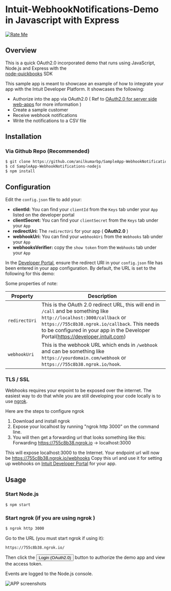 Intuit-WebhookNotifications-Demo in Javascript with Express
==========================================================
[![Rate Me](https://img.shields.io/badge/Rate%20Me-Intuit%20Feedback-brightgreen.svg)](http://localhost:8080)


## Overview

This is a quick OAuth2.0 incorporated demo that runs using JavaScript, Node.js and Express with the   
[node-quickbooks](https://github.com/mcohen01/node-quickbooks) SDK

This sample app is meant to showcase an example of how to integrate your app with the Intuit Developer Platform. It showcases the following:

* Authorize into the app via OAuth2.0 ( Ref to [OAuth2.0 for server side web-apps](https://developer.intuit.com/docs/00_quickbooks_online/2_build/10_authentication_and_authorization/10_oauth_2.0) for more information )
* Create a sample customer 
* Receive webhook notifications
* Write the notifications to a CSV file 


## Installation

### Via Github Repo (Recommended)

```bash
$ git clone https://github.com/anilkumarbp/SampleApp-WebhookNotifications-nodejs
$ cd SampleApp-WebhookNotifications-nodejs
$ npm install
```

## Configuration

Edit the `config.json` file to add your:  

* **clientId:** You can find your `clientId` from the `Keys` tab under your `App` listed on the developer portal
* **clientSecret:** You can find your `clientSecret` from the `Keys` tab under your `App` 
* **redirectUri:** The `redirectUri` for your app ( **OAuth2.0** )
* **webhookUri:** You can find your `webhookUri` from the `Webhooks` tab under your `App`  
* **webhooksVerifier:** copy the `show token` from the `Webhooks` tab under your `App` 


In the [Developer Portal](http://developer.intuit.com/), ensure the redirect URI in your `config.json` file has been entered in your app configuration. By default, the URL is set to the following for this demo:


Some properties of note:  


| Property | Description |   
|----------|-------------|   
| `redirectUri` | This is the OAuth 2.0 redirect URL, this will end in `/call` and be something like `http://localhost:3000/callback` or `https://755c8b38.ngrok.io/callback`. This needs to be configured in your app in the Developer Portal(https://developer.intuit.com) |  
| `webhookUri` | This is the webhook URL which ends in `/webhook` and can be something like `https://yourdomain.com/webhook` or `https://755c8b38.ngrok.io/hook`. |  


### TLS / SSL


Webhooks requires your enpoint to be exposed over the internet. The easiest way to do that while you are still developing your code locally is to use [ngrok](https://ngrok.com/).  

Here are the steps to configure ngrok  
1. Download and install ngrok  
2. Expose your localhost by running "ngrok http 3000" on the command line.  
3. You will then get a forwarding url that looks something like this: Forwarding https://755c8b38.ngrok.io -> localhost:3000

This will expose localhost:3000 to the Internet. Your endpoint url will now be https://755c8b38.ngrok.io/webhooks Copy this url and use it for setting up webhooks on [Intuit Developer Portal](https://developer.intuit.com) for your app.


## Usage

### Start Node.js


```bash
$ npm start
```

### Start ngrok (if you are using ngrok )

```bash
$ ngrok http 3000
```

Go to the URL (you must start ngrok if using it):

```
https://755c8b38.ngrok.io/
````

Then click the <input type="button" value="Login (OAuth2.0)"> button to authorize the demo app and view the access token.

Events are logged to the Node.js console.

![APP screenshots](views/app.png)
